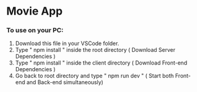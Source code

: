 # Movie App

### To use on your PC:

1. Download this file in your VSCode folder.
2. Type " npm install " inside the root directory ( Download Server Dependencies )
3. Type " npm install " inside the client directory ( Download Front-end Dependencies )
4. Go back to root directory and type " npm run dev " ( Start both Front-end and Back-end simultaneously)
